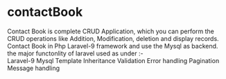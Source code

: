 # contactBook
Contact Book is complete CRUD Application, which you can perform the CRUD operations like Addition, Modification, deletion and display records. Contact Book in Php Laravel-9 framework and use the Mysql as backend. the major functonlity of laravel used as under :-  
Laravel-9 
Mysql 
Template Inheritance 
Validation 
Error handling 
Pagination 
Message handling
